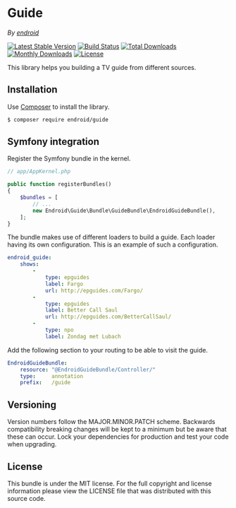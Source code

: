 Guide
=====

*By [endroid](http://endroid.nl/)*

[![Latest Stable Version](http://img.shields.io/packagist/v/endroid/guide.svg)](https://packagist.org/packages/endroid/guide)
[![Build Status](http://img.shields.io/travis/endroid/Guide.svg)](http://travis-ci.org/endroid/Guide)
[![Total Downloads](http://img.shields.io/packagist/dt/endroid/guide.svg)](https://packagist.org/packages/endroid/guide)
[![Monthly Downloads](http://img.shields.io/packagist/dm/endroid/guide.svg)](https://packagist.org/packages/endroid/guide)
[![License](http://img.shields.io/packagist/l/endroid/guide.svg)](https://packagist.org/packages/endroid/guide)

This library helps you building a TV guide from different sources.

## Installation

Use [Composer](https://getcomposer.org/) to install the library.

``` bash
$ composer require endroid/guide
```

## Symfony integration

Register the Symfony bundle in the kernel.

```php
// app/AppKernel.php

public function registerBundles()
{
    $bundles = [
        // ...
        new Endroid\Guide\Bundle\GuideBundle\EndroidGuideBundle(),
    ];
}
```

The bundle makes use of different loaders to build a guide. Each loader having
its own configuration. This is an example of such a configuration.

```yaml
endroid_guide:
    shows:
        -
            type: epguides
            label: Fargo
            url: http://epguides.com/Fargo/
        -
            type: epguides
            label: Better Call Saul
            url: http://epguides.com/BetterCallSaul/
        -
            type: npo
            label: Zondag met Lubach
```

Add the following section to your routing to be able to visit the guide.

``` yml
EndroidGuideBundle:
    resource: "@EndroidGuideBundle/Controller/"
    type:     annotation
    prefix:   /guide
```

## Versioning

Version numbers follow the MAJOR.MINOR.PATCH scheme. Backwards compatibility
breaking changes will be kept to a minimum but be aware that these can occur.
Lock your dependencies for production and test your code when upgrading.

## License

This bundle is under the MIT license. For the full copyright and license
information please view the LICENSE file that was distributed with this source code.
